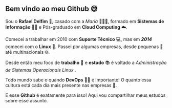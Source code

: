 ## Bem vindo ao meu Github 😅

Sou o **Rafael Delfim** 🧑, casado com a *Maria* 👰🤵💖, formado em **Sistemas de Informação** 👨‍🎓 e Pós-graduado em **Cloud Computing** ☁️.

Comecei a trabalhar em 2010 com **Suporte Técnico** 💻, mas em ***2014*** comecei com o **Linux** 🐧. Passei por algumas empresas, desde pequenas 🏢 até multinacionais 🌐.

Desde então meu foco de **trabalho**  💼 e **estudo** 📚 é voltado a *Administração de Sistemas Operacionais  Linux* .

Todo mundo sabe o quando **DevOps** 👨‍💻 é importante! O quanto essa cultura está cada dia mais presente nas empresas 🏢.

 E esse **Github** é exatamente para isso! Aqui vou compartilhar meus estudos sobre esse assunto.
